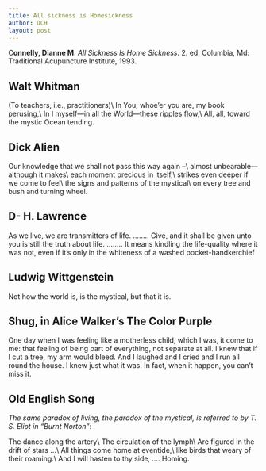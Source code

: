 ```yaml
---
title: All sickness is Homesickness
author: DCH
layout: post
---
```

C**onnelly, Dianne M**. *All Sickness Is Home Sickness*. 2. ed. Columbia, Md: Traditional Acupuncture Institute, 1993.

## Walt Whitman

(To teachers, i.e., practitioners)\\
In You, whoe’er you are, my book perusing,\\
In I myself—in all the World—these ripples flow,\\
All, all, toward the mystic Ocean tending.

## Dick Alien

Our knowledge that we shall not pass this way again –\\
almost unbearable—although it makes\\
each moment precious in itself,\\
strikes even deeper if we come to feel\\
the signs and patterns of the mystical\\
on every tree and bush and turning wheel.

## D- H. Lawrence

As we live, we are transmitters of life. …….. Give, and it shall be given unto you is still the truth about life. …….. It means kindling the life-quality where it was not, even if it’s only in the whiteness of a washed pocket-handkerchief

## Ludwig Wittgenstein

Not how the world is, is the mystical, but that it is.

## Shug, in Alice Walker’s The Color Purple

One day when I was feeling like a motherless child, which I was, it come to me: that feeling of being part of everything, not separate at all. I knew that if I cut a tree, my arm would bleed. And I laughed and I cried and I run all round the house. I knew just what it was. In fact, when it happen, you can’t miss it.

## Old English Song

*The same paradox of living, the paradox of the mystical, is referred to by T. S. Eliot in “Burnt Norton”*:

The dance along the artery\\
The circulation of the lymph\\
Are figured in the drift of stars …\\
All things come home at eventide,\\
like birds that weary of their roaming.\\
And I will hasten to thy side, …. Homing.
